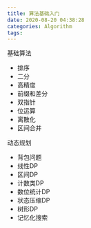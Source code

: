 ```yaml
---
title: 算法基础入门
date: 2020-08-20 04:38:28
categories: Algorithm
tags:
---
```

基础算法
* 排序
* 二分
* 高精度
* 前缀和差分
* 双指针
* 位运算
* 离散化
* 区间合并

动态规划
* 背包问题
* 线性DP
* 区间DP
* 计数类DP
* 数位统计DP
* 状态压缩DP
* 树形DP
* 记忆化搜索

